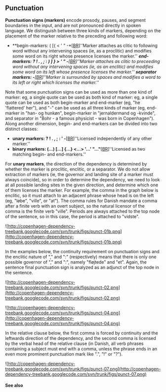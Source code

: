 ## Punctuation ##

**Punctuation signs (markers)** encode prosody, pauses, and segment boundaries in the input, and are not pronounced directly in spoken language. We distinguish between three kinds of markers, depending on the placement of the marker relative to the preceding and following word:

  * **begin-markers: ( [{ &lt; ' " -\*[[BR](.md)]''Marker attaches as clitic to following word without any intervening spaces (ie, as a proclitic) and modifies some word on its right whose presence licenses the marker.''
  ***end-markers: ? ! . , ; : ) ] } &gt; ' " -**[[BR](BR.md)]''Marker attaches as clitic to preceeding word without any intervening spaces (ie, as an enclitic) and modifies some word on its left whose presence licenses the marker.''
  ***separator markers: -**[[BR](BR.md)]''Marker is surrounded by spaces and modifies a word to its left or right which licenses the marker.''**

Note that some punctuation signs can be used as more than one kind of marker: eg, a single quote can be used as both kind of marker: eg, a single quote can be used as both begin-marker and end-marker (eg, "he 'flattered' her"), and "-" can be used as all three kinds of marker (eg, end-marker in "han- og hunkøn", begin-marker in "jernaldermand og -kvinde", and separator in "Bohr - a famous physicist - was born in Copenhagen"). Along another dimension, begin- and end-markers can be divided into two distinct classes:

  * **unary markers: ? ! . , ; : ' -**[[BR](BR.md)]''Licensed independently of any other marker.''
  * **binary markers: (...) [...] {...} &lt;...&gt; '...' "..."**[[BR](BR.md)]''Licensed as two matching begin- and end-markers.''

For **unary markers**, the direction of the dependency is determined by whether the marker is proclitic, enclitic, or a separator. We do not allow extraction of markers (ie, the governor and landing site of a marker must always coincide), so in order to determine the dependency, we need to look at all possible landing sites in the given direction, and determine which one of them licenses the marker. For example, the comma in the graph below is enclitic, so it must attach to an adjacent phrase whose head is on the left (eg, "løbe", "ville", or "at"). The comma rules for Danish mandate a comma after a finite verb with an overt subject, so the natural licensor of the comma is the finite verb "ville". Periods are always attached to the top node of the sentence, so in this case, the period is attached to "vidste".

![http://copenhagen-dependency-treebank.googlecode.com/svn/trunk/figs/punct-01b.png](http://copenhagen-dependency-treebank.googlecode.com/svn/trunk/figs/punct-01b.png)

In the examples below, the continuity requirement on punctuation signs and the enclitic nature of "," and ":" (respectively) means that there is only one possible governor of "," and ":", namely "fløjtede" and "et". Again, the sentence final punctuation sign is analyzed as an adjunct of the top node in the sentence.

![http://copenhagen-dependency-treebank.googlecode.com/svn/trunk/figs/punct-02.png](http://copenhagen-dependency-treebank.googlecode.com/svn/trunk/figs/punct-02.png)

![http://copenhagen-dependency-treebank.googlecode.com/svn/trunk/figs/punct-04.png](http://copenhagen-dependency-treebank.googlecode.com/svn/trunk/figs/punct-04.png)

In the relative clause below, the first comma is forced by continuity and the leftwards direction of the dependency, and the second comma is licensed by the verbal head of the relative clause (in Danish, all verb phrases containing a subject must end with a comma, unless the phrase ends in an even more prominent punctuation mark like ".", "!" or "?").

![http://copenhagen-dependency-treebank.googlecode.com/svn/trunk/figs/punct-07.png](http://copenhagen-dependency-treebank.googlecode.com/svn/trunk/figs/punct-07.png)


#### See also ####


